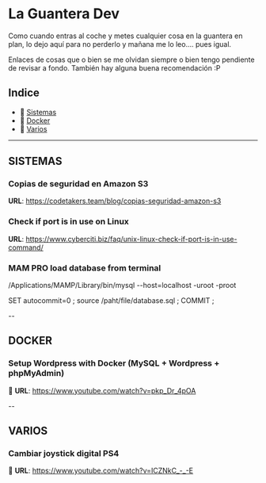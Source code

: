 # La Guantera Dev
Como cuando entras al coche y metes cualquier cosa en la guantera en plan, lo dejo aquí para no perderlo y mañana me lo leo.... pues igual.

Enlaces de cosas que o bien se me olvidan siempre o bien tengo pendiente de revisar a fondo. También hay alguna buena recomendación :P

## Indice

- 💽  [Sistemas](#-conocimientos-sistemas)
- 🐳  [Docker](#-conocimientos-docker)
- 🧰  [Varios](#-conocimientos-varios)
---

## <a id="-conocimientos-sistemas" /> SISTEMAS

### Copias de seguridad en Amazon S3

**URL**: https://codetakers.team/blog/copias-seguridad-amazon-s3

### Check if port is in use on Linux

**URL**: https://www.cyberciti.biz/faq/unix-linux-check-if-port-is-in-use-command/

### MAM PRO load database from terminal

/Applications/MAMP/Library/bin/mysql --host=localhost -uroot -proot

SET autocommit=0 ; source /paht/file/database.sql ; COMMIT ;

--
## <a id="-conocimientos-docker" /> DOCKER

### Setup Wordpress with Docker (MySQL + Wordpress + phpMyAdmin)

🎥 **URL**: https://www.youtube.com/watch?v=pkp_Dr_4pOA

--
## <a id="-conocimientos-varios" /> VARIOS

### Cambiar joystick digital PS4

🎥 **URL**: https://www.youtube.com/watch?v=ICZNkC_-_-E
